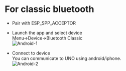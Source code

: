 # For classic bluetooth

- Pair with ESP_SPP_ACCEPTOR   

- Launch the app and select device  
Menu->Device->Bluetooth Classic   
![Android-1](https://user-images.githubusercontent.com/6020549/173160559-88c98af5-bb99-41ea-bd3d-1a7343fea5ad.JPG)

- Connect to device   
You can communicate to UNO using android/iphone.   
![Android-2](https://user-images.githubusercontent.com/6020549/173160564-4790a2cf-d084-400e-9a75-89cc2655f12e.JPG)

